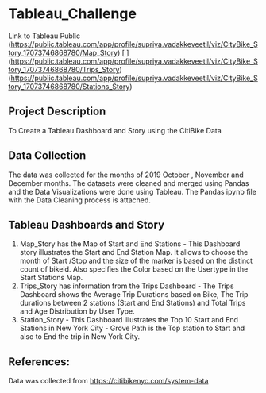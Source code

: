 # Tableau_Challenge

Link to Tableau Public 
(https://public.tableau.com/app/profile/supriya.vadakkeveetil/viz/CityBike_Story_17073746868780/Map_Story)
[
]
(https://public.tableau.com/app/profile/supriya.vadakkeveetil/viz/CityBike_Story_17073746868780/Trips_Story)
(https://public.tableau.com/app/profile/supriya.vadakkeveetil/viz/CityBike_Story_17073746868780/Stations_Story)

## Project Description
To Create a Tableau Dashboard and Story using the CitiBike Data

## Data Collection
The data was collected for the months of 2019 October , November and December months. The datasets were cleaned and merged using Pandas and the Data Visualizations were done using Tableau.
The Pandas ipynb file with the Data Cleaning process is attached. 

## Tableau Dashboards and Story 
1. Map_Story has the Map of Start and End Stations - This Dashboard story illustrates the Start and End Station Map. It allows to choose the month of Start /Stop and the size of the marker is based on the distinct count of bikeid. Also specifies the Color based on the Usertype in the Start Stations Map.
2. Trips_Story has information from the Trips Dashboard - The Trips Dashboard shows the Average Trip Durations based on Bike, The Trip durations between 2 stations (Start and End Stations) and Total Trips and Age Distribution by User Type.
3. Station_Story - This Dashboard illustrates the Top 10 Start and End Stations in New York City - Grove Path is the Top station to Start and  also to End  the trip in New York City.

## References:
Data was collected from
[
](https://citibikenyc.com/system-data)https://citibikenyc.com/system-data
